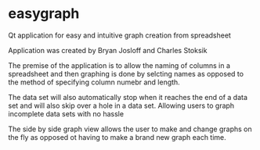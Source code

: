 # easygraph
Qt application for easy and intuitive graph creation from spreadsheet

Application was created by Bryan Josloff and Charles Stoksik

The premise of the application is to allow the naming of columns in a spreadsheet and then graphing is done by selcting names as opposed to the method of specifying column numebr and length.

The data set will also automatically stop when it reaches the end of a data set and will also skip over a hole in a data set. Allowing users to graph incomplete data sets with no hassle

The side by side graph view allows the user to make and change graphs on the fly as opposed ot having to make a brand new graph each time.
